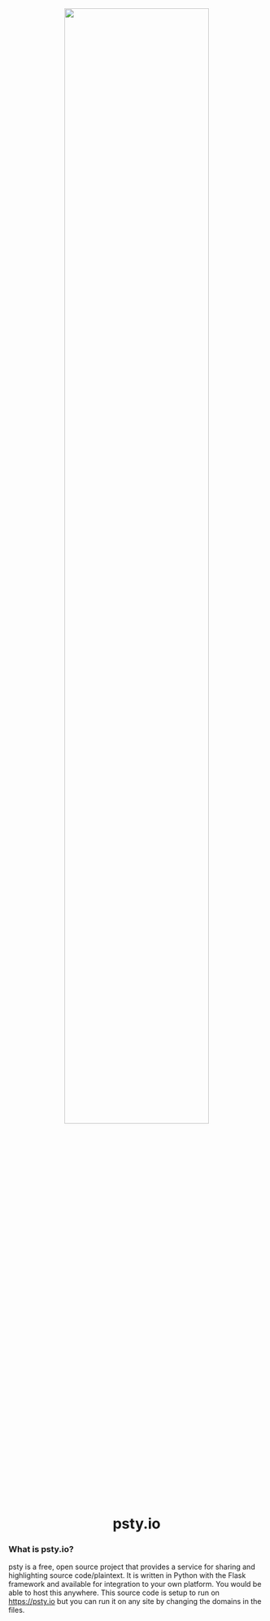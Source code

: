 <div align="center">
  <a href="https://psty.io"><img src="https://psty.io/assets/images/thumb.png" width="75%"></a>
  <h1>psty.io</h1>
</div>

### What is psty.io?

psty is a free, open source project that provides a service for sharing and highlighting source code/plaintext. It is written in Python with the Flask framework and available for integration to your own platform. You would be able to host this anywhere. This source code is setup to run on https://psty.io but you can run it on any site by changing the domains in the files.
